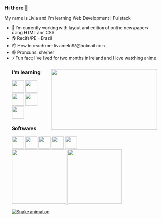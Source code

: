 ### Hi there 👋

My name is Lívia and I'm learning Web Development | Fullstack


<ul>
 <li>🔭 I’m currently working with layout and edition of online newspapers using HTML and CSS</li>
 <li>🌎 Recife/PE - Brazil</li>
 <li>📫 How to reach me: liviamelo97@hotmail.com</li>
 <li>😄 Pronouns: she/her</li>
 <li>⚡ Fun fact: I've lived for two months in Ireland and I love watching anime</li>

<!--GIF-->
<div>
<img align="right" src="https://c.tenor.com/HJTXKCtOYwgAAAAC/perfect-popcorn.gif" width="350" height="200"/>
<div>

### I'm learning

<!--HTML-->
<img src="https://cdn.jsdelivr.net/gh/devicons/devicon/icons/html5/html5-original.svg" width="40" height="40"/>
 
<!--CSS-->
<img src="https://cdn.jsdelivr.net/gh/devicons/devicon/icons/css3/css3-original.svg" width="40" height="40"/>

<!--jAVASCRIPT-->
<img src="https://cdn.jsdelivr.net/gh/devicons/devicon/icons/javascript/javascript-original.svg" width="40" height="40"/>

<!--REACT-->
<img src="https://cdn.jsdelivr.net/gh/devicons/devicon/icons/react/react-original.svg" width="40" height="40"/>

<!--ANGULAR-->
<img src="https://cdn.jsdelivr.net/gh/devicons/devicon/icons/angularjs/angularjs-original.svg" width="40" height="40"/>
          
          
### Softwares 

<!--PHOTOSHOP-->
<img src="https://cdn.jsdelivr.net/gh/devicons/devicon/icons/photoshop/photoshop-plain.svg" width="40" height="40"/>
          
<!--ILLUSTRATOR-->
<img src="https://cdn.jsdelivr.net/gh/devicons/devicon/icons/illustrator/illustrator-plain.svg" width="40" height="40"/>
 
<!--GIT-->
<img src="https://cdn.jsdelivr.net/gh/devicons/devicon/icons/git/git-original.svg" width="40" height="40"/>
          
<!--ORACLE RESPONSYS-->
<img src="https://cdn.jsdelivr.net/gh/devicons/devicon/icons/oracle/oracle-original.svg" width="40" height="40"/>
          
<!--MARKETING CLOUD SALESFORCE-->
<img src="https://cdn.jsdelivr.net/gh/devicons/devicon/icons/salesforce/salesforce-original.svg" width="40" height="40"/>
 

<div>
  <a href="https://github.com/liviamelos">
    <img height="180em" src="https://github-readme-stats.vercel.app/api/top-langs/?username=liviamelos&layout=compact&langs_count=7&theme=dracula"/>
    <img height="180em" src="https://github-readme-stats.vercel.app/api?   username=sliviamelos&show_icons=true&theme=dracula&include_all_commits=true&count_private=true"/>
</div>

![Snake animation](https://github.com/liviamelos/liviamelos/blob/output/github-contribution-grid-snake.svg)



          
